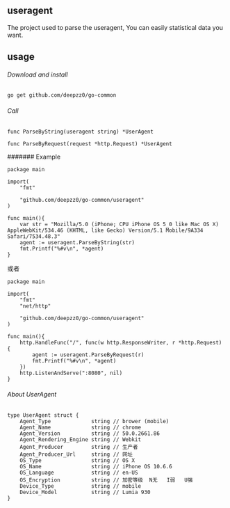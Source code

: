 ## useragent

The project used to parse the useragent, You can easily statistical data you want.

## usage

###### Download and install

```
go get github.com/deepzz0/go-common
```

###### Call

```
func ParseByString(useragent string) *UserAgent

func ParseByRequest(request *http.Request) *UserAgent
```

####### Example

```
package main

import(
	"fmt"

	"github.com/deepzz0/go-common/useragent"
)

func main(){
	var str = "Mozilla/5.0 (iPhone; CPU iPhone OS 5_0 like Mac OS X) AppleWebKit/534.46 (KHTML, like Gecko) Version/5.1 Mobile/9A334 Safari/7534.48.3"
	agent := useragent.ParseByString(str)
	fmt.Printf("%#v\n", *agent)
}
```
或者

```
package main

import(
	"fmt"
	"net/http"

	"github.com/deepzz0/go-common/useragent"
)

func main(){
	http.HandleFunc("/", func(w http.ResponseWriter, r *http.Request) {
		agent := useragent.ParseByRequest(r)
		fmt.Printf("%#v\n", *agent)
	})
	http.ListenAndServe(":8080", nil)
}
```

###### About UserAgent

```
type UserAgent struct {
	Agent_Type             string // brower (mobile)
	Agent_Name             string // chrome
	Agent_Version          string // 50.0.2661.86
	Agent_Rendering_Engine string // Webkit
	Agent_Producer         string // 生产者
	Agent_Producer_Url     string // 网址
	OS_Type                string // OS X
	OS_Name                string // iPhone OS 10.6.6
	OS_Language            string // en-US
	OS_Encryption          string // 加密等级  N无   I弱   U强
	Device_Type            string // mobile
	Device_Model           string // Lumia 930
}
```